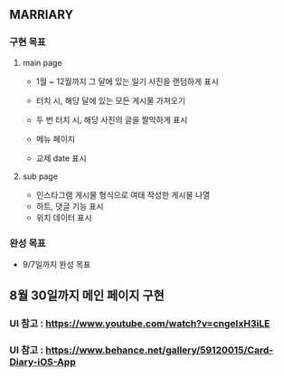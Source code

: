 ## MARRIARY

### 구현 목표 ###

1. main page
   - 1월 ~ 12월까지 그 달에 있는 일기 사진을 랜덤하게 표시
   - 터치 시, 해당 달에 있는 모든 게시물 가져오기
   - 두 번 터치 시, 해당 사진의 글을 짤막하게 표시
  
   - 메뉴 페이지
   - 교제 date 표시

2. sub page
   - 인스타그램 게시물 형식으로 여태 작성한 게시물 나열
   - 하트, 댓글 기능 표시
   - 위치 데이터 표시


### 완성 목표 ###

- 9/7일까지 완성 목표


## 8월 30일까지 메인 페이지 구현 ###

### UI 참고 : https://www.youtube.com/watch?v=cngeIxH3iLE
### UI 참고 : https://www.behance.net/gallery/59120015/Card-Diary-iOS-App
